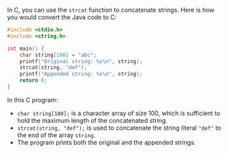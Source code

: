 In C, you can use the `strcat` function to concatenate strings. Here is how you would convert the Java code to C:

```c
#include <stdio.h>
#include <string.h>

int main() {
    char string[100] = "abc";
    printf("Original string: %s\n", string);
    strcat(string, "def");
    printf("Appended string: %s\n", string);
    return 0;
}
```

In this C program:
- `char string[100];` is a character array of size 100, which is sufficient to hold the maximum length of the concatenated string.
- `strcat(string, "def");` is used to concatenate the string literal `"def"` to the end of the array `string`.
- The program prints both the original and the appended strings.
